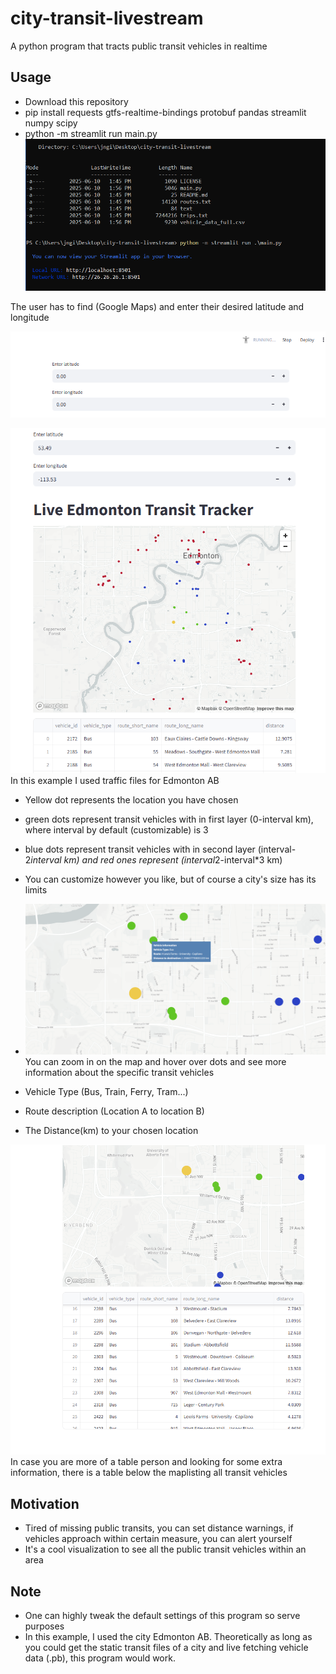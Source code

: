 # city-transit-livestream
A python program that tracts public transit vehicles in realtime

## Usage
- Download this repository
- pip install requests gtfs-realtime-bindings protobuf pandas streamlit numpy scipy
- python -m streamlit run main.py
![App Screenshot](images/0.png)

The user has to find (Google Maps) and enter their desired latitude and longitude

![App Screenshot](images/1.png)

![App Screenshot](images/2.png)
In this example I used traffic files for Edmonton AB
- Yellow dot represents the location you have chosen
- green dots represent transit vehicles with in first layer (0-interval km), where interval by default (customizable) is 3
- blue dots represent transit vehicles with in second layer (interval-2*interval km) and red ones represent (interval*2-interval*3 km)
- You can customize however you like, but of course a city's size has its limits

- ![App Screenshot](images/3.png)
You can zoom in on the map and hover over dots and see more information about the specific transit vehicles
- Vehicle Type (Bus, Train, Ferry, Tram...)
- Route description (Location A to location B)
- The Distance(km) to your chosen location

![App Screenshot](images/4.png)
In case you are more of a table person and looking for some extra information, there is a table below the maplisting
all transit vehicles

## Motivation
- Tired of missing public transits, you can set distance warnings, if vehicles approach within certain
measure, you can alert yourself
- It's a cool visualization to see all the public transit vehicles within an area

## Note
- One can highly tweak the default settings of this program so serve purposes
- In this example, I used the city Edmonton AB. Theoretically as long as you could get the static transit files of a city and live fetching vehicle data (.pb), this program would work.



